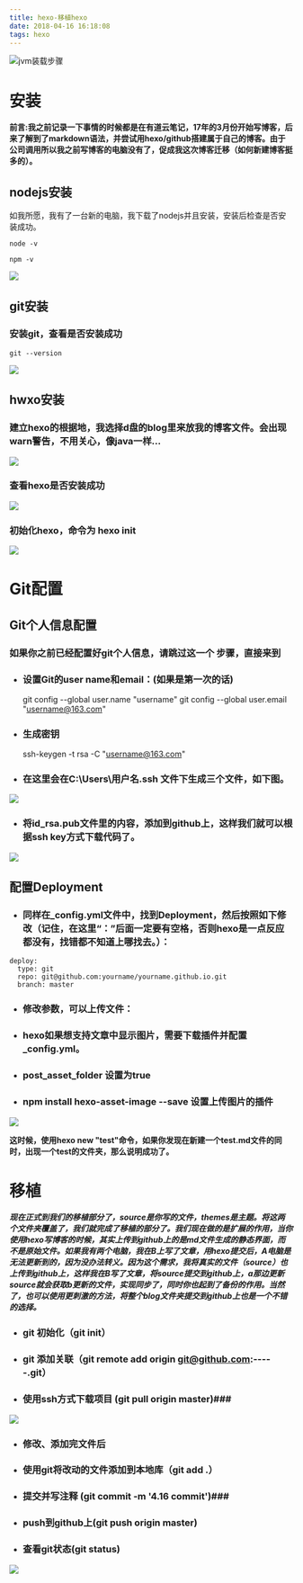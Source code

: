 ```yaml
---
title: hexo-移植hexo
date: 2018-04-16 16:18:08
tags: hexo
---
```


![jvm装载步骤](hexo-移植hexo/r9.png)

# 安装 #
**前言:我之前记录一下事情的时候都是在有道云笔记，17年的3月份开始写博客，后来了解到了markdown语法，并尝试用hexo/github搭建属于自己的博客。由于公司调用所以我之前写博客的电脑没有了，促成我这次博客迁移（如何新建博客挺多的）。**

## nodejs安装 ##
如我所愿，我有了一台新的电脑，我下载了nodejs并且安装，安装后检查是否安装成功。
``` shell
node -v
```
``` shell
npm -v
```

![](hexo-移植hexo/安装nodejs1.png)

## git安装 ##

### 安装git，查看是否安装成功 ### 

``` shell
git --version
```

![](hexo-移植hexo/3git安装.png)

## hwxo安装 ##

### 建立hexo的根据地，我选择d盘的blog里来放我的博客文件。会出现warn警告，不用关心，像java一样... ### 

![](hexo-移植hexo/2hexo安装.png)



### 查看hexo是否安装成功

![](hexo-移植hexo/4hexo查看是否成功.png)

### 初始化hexo，命令为 hexo init

![](hexo-移植hexo/5hexoinit.png)

# Git配置 #

## Git个人信息配置 ##

### 如果你之前已经配置好git个人信息，请跳过这一个 步骤，直接来到


- ### 设置Git的user name和email：(如果是第一次的话)

	git config --global user.name "username"
	git config --global user.email "username@163.com"

- ### 生成密钥
	ssh-keygen -t rsa -C "username@163.com"

- ### 在这里会在C:\Users\用户名\.ssh 文件下生成三个文件，如下图。
![](hexo-移植hexo/6-id_rsa.png)

- ### 将id_rsa.pub文件里的内容，添加到github上，这样我们就可以根据ssh key方式下载代码了。

![](hexo-移植hexo/7github.png)


## 配置Deployment ##

- ### 同样在_config.yml文件中，找到Deployment，然后按照如下修改（记住，在这里“：”后面一定要有空格，否则hexo是一点反应都没有，找错都不知道上哪找去。）：

``` shell
deploy:
  type: git
  repo: git@github.com:yourname/yourname.github.io.git
  branch: master
```

- ### 修改参数，可以上传文件：

- ### hexo如果想支持文章中显示图片，需要下载插件并配置_config.yml。

- ### post_asset_folder 设置为true

- ### npm install hexo-asset-image --save 设置上传图片的插件

![](hexo-移植hexo/8设置可以上传图片.png)

**这时候，使用hexo new "test"命令，如果你发现在新建一个test.md文件的同时，出现一个test的文件夹，那么说明成功了。**

# 移植 #
***现在正式到我们的移植部分了，source是你写的文件，themes是主题。将这两个文件夹覆盖了，我们就完成了移植的部分了。我们现在做的是扩展的作用，当你使用hexo写博客的时候，其实上传到github上的是md文件生成的静态界面，而不是原始文件。如果我有两个电脑，我在B上写了文章，用hexo提交后，A电脑是无法更新到的，因为没办法转义。因为这个需求，我将真实的文件（source）也上传到github上，这样我在B写了文章，将source提交到github上，a那边更新source就会获取b更新的文件，实现同步了，同时你也起到了备份的作用。当然了，也可以使用更刺激的方法，将整个blog文件夹提交到github上也是一个不错的选择。***

- ### git 初始化（git init） ###
- ### git 添加关联（git remote add origin git@github.com:-----.git） ###
- ### 使用ssh方式下载项目 (git pull origin master)###


![](hexo-移植hexo/9git下载.png)

- ### 修改、添加完文件后 ###
- ### 使用git将改动的文件添加到本地库（git add .） ###
- ### 提交并写注释 (git commit -m '4.16 commit')###
- ### push到github上(git push origin master) ###
- ### 查看git状态(git status) ###
![](hexo-移植hexo/10git提交.png)


















  